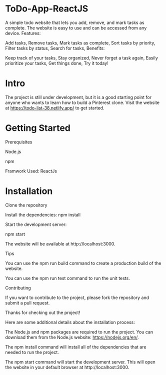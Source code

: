 # ToDo-App-ReactJS
A simple todo website that lets you add, remove, and mark tasks as complete. The website is easy to use and can be accessed from any device.
Features:

Add tasks,
Remove tasks,
Mark tasks as complete,
Sort tasks by priority,
Filter tasks by status,
Search for tasks,
Benefits:

Keep track of your tasks,
Stay organized,
Never forget a task again,
Easily prioritize your tasks,
Get things done,
Try it today!


# Intro
The project is still under development, but it is a good starting point for anyone who wants to learn how to build a Pinterest clone. Visit the website at https://todo-list-38.netlify.app/ to get started.

# Getting Started
Prerequisites

Node.js

npm

Framwork Used: ReactJs

# Installation
Clone the repository

Install the dependencies:
npm install

Start the development server:

npm start

The website will be available at http://localhost:3000.

Tips

You can use the npm run build command to create a production build of the website.

You can use the npm run test command to run the unit tests.

Contributing

If you want to contribute to the project, please fork the repository and submit a pull request.

Thanks for checking out the project!

Here are some additional details about the installation process:

The Node.js and npm packages are required to run the project. You can download them from the Node.js website: https://nodejs.org/en/.

The npm install command will install all of the dependencies that are needed to run the project.

The npm start command will start the development server. This will open the website in your default browser at http://localhost:3000.
